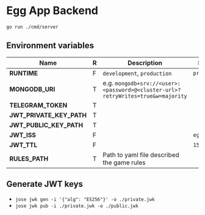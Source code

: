 # Egg App Backend

`go run ./cmd/server`


## Environment variables

| Name                     | R | Description                                                                      | Default      |
|--------------------------|---|----------------------------------------------------------------------------------|--------------|
| **RUNTIME**              | F | `development`, `production`                                                      | `production` |
| **MONGODB_URI**          | T | e.g. `mongodb+srv://<user>:<password>@<cluster-url>?retryWrites=true&w=majority` |              |
| **TELEGRAM_TOKEN**       | T |                                                                                  |              |
| **JWT_PRIVATE_KEY_PATH** | T |                                                                                  |              |
| **JWT_PUBLIC_KEY_PATH**  | T |                                                                                  |              |
| **JWT_ISS**              | F |                                                                                  | `egg.one`    |
| **JWT_TTL**              | F |                                                                                  | `15m`        |
| **RULES_PATH**           | T | Path to yaml file described the game rules                                       |              |


## Generate JWT keys

- `jose jwk gen -i '{"alg": "ES256"}' -o ./private.jwk`
- `jose jwk pub -i ./private.jwk -o ./public.jwk`